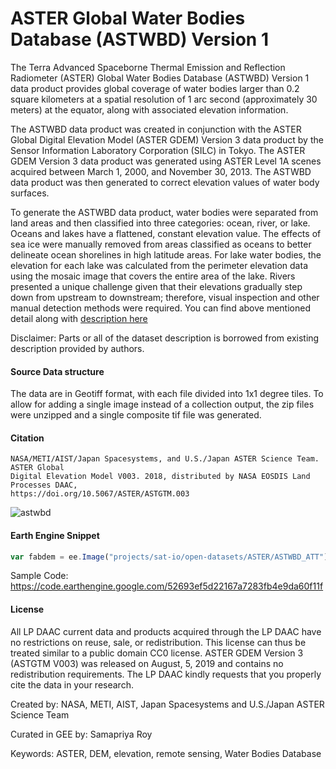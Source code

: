 # ASTER Global Water Bodies Database (ASTWBD) Version 1

The Terra Advanced Spaceborne Thermal Emission and Reflection Radiometer (ASTER) Global Water Bodies Database (ASTWBD) Version 1 data product provides global coverage of water bodies larger than 0.2 square kilometers at a spatial resolution of 1 arc second (approximately 30 meters) at the equator, along with associated elevation information.

The ASTWBD data product was created in conjunction with the ASTER Global Digital Elevation Model (ASTER GDEM) Version 3 data product by the Sensor Information Laboratory Corporation (SILC) in Tokyo. The ASTER GDEM Version 3 data product was generated using ASTER Level 1A scenes acquired between March 1, 2000, and November 30, 2013. The ASTWBD data product was then generated to correct elevation values of water body surfaces.

To generate the ASTWBD data product, water bodies were separated from land areas and then classified into three categories: ocean, river, or lake. Oceans and lakes have a flattened, constant elevation value. The effects of sea ice were manually removed from areas classified as oceans to better delineate ocean shorelines in high latitude areas. For lake water bodies, the elevation for each lake was calculated from the perimeter elevation data using the mosaic image that covers the entire area of the lake. Rivers presented a unique challenge given that their elevations gradually step down from upstream to downstream; therefore, visual inspection and other manual detection methods were required. You can find above mentioned detail along with [description here](https://lpdaac.usgs.gov/products/astwbdv001/)

Disclaimer: Parts or all of the dataset description is borrowed from existing description provided by authors.

#### Source Data structure
The data are in Geotiff format, with each file divided into 1x1 degree tiles. To allow for adding a single image instead of a collection output, the zip files were unzipped and a single composite tif file was generated.

#### Citation

```
NASA/METI/AIST/Japan Spacesystems, and U.S./Japan ASTER Science Team. ASTER Global
Digital Elevation Model V003. 2018, distributed by NASA EOSDIS Land Processes DAAC,
https://doi.org/10.5067/ASTER/ASTGTM.003
```

![astwbd](https://user-images.githubusercontent.com/6677629/158250993-cf99f11d-d1bd-4661-b152-81546a42827c.gif)

#### Earth Engine Snippet

```js
var fabdem = ee.Image("projects/sat-io/open-datasets/ASTER/ASTWBD_ATT");
```

Sample Code: https://code.earthengine.google.com/52693ef5d22167a7283fb4e9da60f11f

#### License

All LP DAAC current data and products acquired through the LP DAAC have no restrictions on reuse, sale, or redistribution. This license can thus be treated similar to a public domain CC0 license. ASTER GDEM Version 3 (ASTGTM V003) was released on August, 5, 2019 and contains no redistribution requirements. The LP DAAC kindly requests that you properly cite the data in your research.

Created by:  NASA, METI, AIST, Japan Spacesystems and U.S./Japan ASTER Science Team

Curated in GEE by: Samapriya Roy

Keywords: ASTER, DEM, elevation, remote sensing, Water Bodies Database

